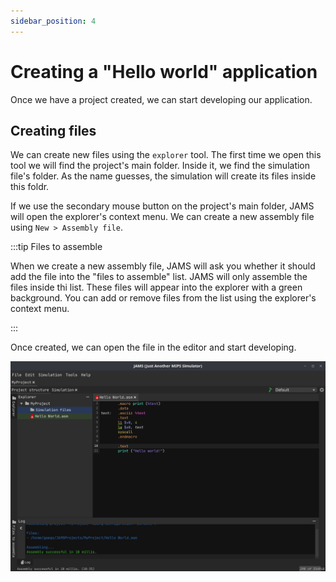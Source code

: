 ```yaml
---
sidebar_position: 4
---
```


# Creating a "Hello world" application

Once we have a project created, we can start developing our application.

## Creating files

We can create new files using the `explorer` tool. The first time we open this tool we will find the project's main
folder. Inside it, we find the simulation file's folder. As the name guesses, the simulation will create its files
inside this foldr.

If we use the secondary mouse button on the project's main folder, JAMS will open the explorer's context menu. We can
create a new assembly file using  `New > Assembly file`.

:::tip Files to assemble

When we create a new assembly file, JAMS will ask you whether it should add the file into the "files to assemble" list.
JAMS will only assemble the files inside thi list. These files will appear into the explorer with a green background.
You can add or remove files from the list using the explorer's context menu.

:::

Once created, we can open the file in the editor and start developing.

![Hello world](/img/docs/getting-started/helloWorld.png)